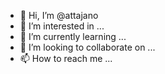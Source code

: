 - 👋 Hi, I’m @attajano
- 👀 I’m interested in ...
- 🌱 I’m currently learning ...
- 💞️ I’m looking to collaborate on ...
- 📫 How to reach me ...

<!---
attajano/attajano is a ✨ special ✨ repository because its `README.md` (this file) appears on your GitHub profile.
You can click the Preview link to take a look at your changes.
--->

